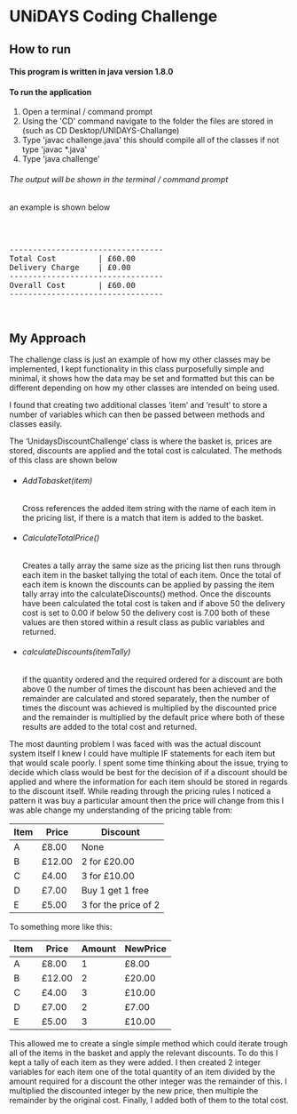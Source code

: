 # UNiDAYS Coding Challenge

## How to run

#### This program is written in java version 1.8.0

#### To run the application
1. Open a terminal / command prompt
2. Using the 'CD' command navigate to the folder the files are stored in (such as CD Desktop/UNIDAYS-Challange)
3. Type 'javac challenge.java' this should compile all of the classes if not type 'javac \*.java'
4. Type 'java challenge'


###### The output will be shown in the terminal / command prompt
an example is shown below

<pre> <p>
---------------------------------
Total Cost         | £60.00
Delivery Charge    | £0.00
---------------------------------
Overall Cost       | £60.00
---------------------------------
</p> </pre>



## My Approach

The challenge class is just an example of how my other classes may be implemented, I kept functionality in this class purposefully simple and minimal, it shows how the data may be set and formatted but this can be different depending on how my other classes are intended on being used.

I found that creating two additional classes ‘item’ and ‘result’ to store a number of variables which can then be passed between methods and classes easily.

The ‘UnidaysDiscountChallenge’ class is where the basket is, prices are stored, discounts are applied and the total cost is calculated. The methods of this class are shown below

- ###### AddTobasket(item)
  Cross references the added item string with the name of each item in the pricing list, 	if there is a match that item is added to the basket.

- ###### CalculateTotalPrice()
  Creates a tally array the same size as the pricing list then runs through each item in the basket tallying the total of each item.  Once the total of each item is known the discounts can be applied by passing the item tally array into the calculateDiscounts() method. Once the discounts have been calculated the total cost is taken and if above 50 the delivery cost is set to 0.00 if below 50 the delivery cost is 7.00 both of these values are then stored within a result class as public variables and returned.

- ###### calculateDiscounts(itemTally)
  if the quantity ordered and the required ordered for a discount are both above 0 the number of times the discount has been achieved and the remainder are calculated and stored separately, then the number of times the discount was achieved is multiplied by the discounted price and the remainder is multiplied by the default price where both of these results are added to the total cost and returned.


The most daunting problem I was faced with was the actual discount system itself I knew I could have multiple IF statements for each item but that would scale poorly. I spent some time thinking about the issue, trying to decide which class would be best for the decision of if a discount should be applied and where the information for each item should be stored in regards to the discount itself. While reading through the pricing rules I noticed a pattern it was buy a particular amount then the price will change from this I was able change my understanding of the pricing table from:

Item |	Price	 | Discount
---|---|---
A	 | £8.00	| None
B	 | £12.00	| 2 for £20.00
C	 | £4.00	| 3 for £10.00
D	 | £7.00	| Buy 1 get 1 free
E	 | £5.00	| 3 for the price of 2

To something more like this:

Item|	Price|	Amount|	NewPrice
---|---|---|---
A	|£8.00 	 |1	 |£8.00
B	|£12.00  |2	 |£20.00
C	|£4.00 	 |3	 |£10.00
D	|£7.00 	 |2	 |£7.00
E	|£5.00 	 |3	 |£10.00

This allowed me to create a single simple method which could iterate trough all of the items in the basket and apply the relevant discounts. To do this I kept a tally of each item as they were added. I then created 2 integer variables for each item one of the total quantity of an item divided by the amount required for a discount the other integer was the remainder of this. I multiplied the discounted integer by the new price, then multiple the remainder by the original cost. Finally, I added both of them to the total cost.
